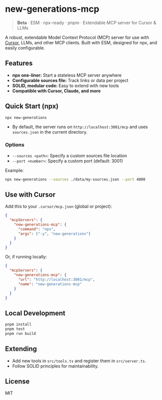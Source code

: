 # new-generations-mcp

> **Beta** · ESM · npx-ready · pnpm · Extendable MCP server for Cursor & LLMs

A robust, extendable Model Context Protocol (MCP) server for use with [Cursor](https://cursor.so), LLMs, and other MCP clients. Built with ESM, designed for npx, and easily configurable.

## Features
- **npx one-liner:** Start a stateless MCP server anywhere
- **Configurable sources file:** Track links or data per project
- **SOLID, modular code:** Easy to extend with new tools
- **Compatible with Cursor, Claude, and more**

## Quick Start (npx)

```sh
npx new-generations
```

- By default, the server runs on `http://localhost:3001/mcp` and uses `sources.json` in the current directory.

### Options

- `--sources <path>`: Specify a custom sources file location
- `--port <number>`: Specify a custom port (default: 3001)

Example:
```sh
npx new-generations --sources ./data/my-sources.json --port 4000
```

## Use with Cursor

Add this to your `.cursor/mcp.json` (global or project):

```json
{
  "mcpServers": {
    "new-generations-mcp": {
      "command": "npx",
      "args": ["-y", "new-generations"]
    }
  }
}
```

Or, if running locally:
```json
{
  "mcpServers": {
    "new-generations-mcp": {
      "url": "http://localhost:3001/mcp",
      "name": "new-generations-mcp"
    }
  }
}
```

## Local Development

```sh
pnpm install
pnpm test
pnpm run build
```

## Extending
- Add new tools in `src/tools.ts` and register them in `src/server.ts`.
- Follow SOLID principles for maintainability.

## License
MIT 